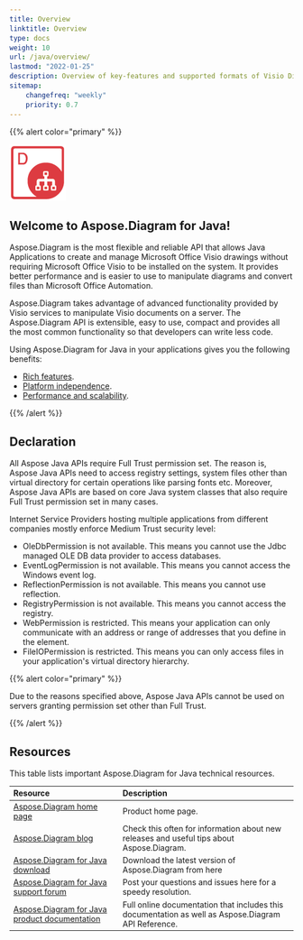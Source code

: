```yaml
---
title: Overview
linktitle: Overview
type: docs
weight: 10
url: /java/overview/
lastmod: "2022-01-25"
description: Overview of key-features and supported formats of Visio Diagram Java API, installation and licensing manual of Java library.
sitemap:
    changefreq: "weekly"
    priority: 0.7
---
```


{{% alert color="primary" %}} 

![todo:image_alt_text](product-overview_1.png)
## **Welcome to Aspose.Diagram for Java!**
Aspose.Diagram is the most flexible and reliable API that allows Java Applications to create and manage Microsoft Office Visio drawings without requiring Microsoft Office Visio to be installed on the system. It provides better performance and is easier to use to manipulate diagrams and convert files than Microsoft Office Automation.

Aspose.Diagram takes advantage of advanced functionality provided by Visio services to manipulate Visio documents on a server. The Aspose.Diagram API is extensible, easy to use, compact and provides all the most common functionality so that developers can write less code.

Using Aspose.Diagram for Java in your applications gives you the following benefits:

- [Rich features](/diagram/java/product-overview/).
- [Platform independence](/diagram/java/product-overview/).
- [Performance and scalability](/diagram/java/product-overview/).

{{% /alert %}} 
## **Declaration**
All Aspose Java APIs require Full Trust permission set. The reason is, Aspose Java APIs need to access registry settings, system files other than virtual directory for certain operations like parsing fonts etc. Moreover, Aspose Java APIs are based on core Java system classes that also require Full Trust permission set in many cases.

Internet Service Providers hosting multiple applications from different companies mostly enforce Medium Trust security level:

- OleDbPermission is not available. This means you cannot use the Jdbc managed OLE DB data provider to access databases.
- EventLogPermission is not available. This means you cannot access the Windows event log.
- ReflectionPermission is not available. This means you cannot use reflection.
- RegistryPermission is not available. This means you cannot access the registry.
- WebPermission is restricted. This means your application can only communicate with an address or range of addresses that you define in the <trust> element.
- FileIOPermission is restricted. This means you can only access files in your application's virtual directory hierarchy.

{{% alert color="primary" %}} 

Due to the reasons specified above, Aspose Java APIs cannot be used on servers granting permission set other than Full Trust.

{{% /alert %}} 
## **Resources**
This table lists important Aspose.Diagram for Java technical resources.

|**Resource**|**Description**|
| :- | :- |
|[Aspose.Diagram home page](https://products.aspose.com/diagram/java/)|Product home page.|
|[Aspose.Diagram blog](https://blog.aspose.com/category/diagram/)|Check this often for information about new releases and useful tips about Aspose.Diagram.|
|[Aspose.Diagram for Java download](https://repository.aspose.com/webapp/#/artifacts/browse/tree/General/repo/com/aspose/aspose-diagram)|Download the latest version of Aspose.Diagram from here|
|[Aspose.Diagram for Java support forum](https://forum.aspose.com/c/diagram/17)|Post your questions and issues here for a speedy resolution.|
|[Aspose.Diagram for Java product documentation](/diagram/java/home/)|Full online documentation that includes this documentation as well as Aspose.Diagram API Reference.|
